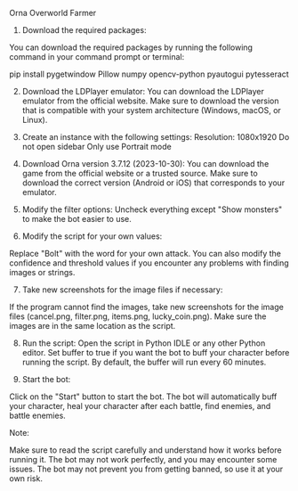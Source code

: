 Orna Overworld Farmer

1. Download the required packages:

You can download the required packages by running the following command in your command prompt or terminal:

pip install pygetwindow Pillow numpy opencv-python pyautogui pytesseract

2. Download the LDPlayer emulator:
You can download the LDPlayer emulator from the official website. Make sure to download the version that is compatible with your system architecture (Windows, macOS, or Linux).

3. Create an instance with the following settings:
Resolution: 1080x1920
Do not open sidebar
Only use Portrait mode

4. Download Orna version 3.7.12 (2023-10-30):
You can download the game from the official website or a trusted source. Make sure to download the correct version (Android or iOS) that corresponds to your emulator.

5. Modify the filter options:
Uncheck everything except "Show monsters" to make the bot easier to use.

6. Modify the script for your own values:

Replace "Bolt" with the word for your own attack. You can also modify the confidence and threshold values if you encounter any problems with finding images or strings.

7. Take new screenshots for the image files if necessary:

If the program cannot find the images, take new screenshots for the image files (cancel.png, filter.png, items.png, lucky_coin.png). Make sure the images are in the same location as the script.

8. Run the script:
Open the script in Python IDLE or any other Python editor. Set buffer to true if you want the bot to buff your character before running the script. By default, the buffer will run every 60 minutes.

9. Start the bot:

Click on the "Start" button to start the bot. The bot will automatically buff your character, heal your character after each battle, find enemies, and battle enemies.

Note:

Make sure to read the script carefully and understand how it works before running it.
The bot may not work perfectly, and you may encounter some issues.
The bot may not prevent you from getting banned, so use it at your own risk.
